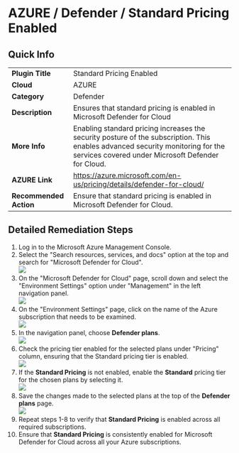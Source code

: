 # AZURE / Defender / Standard Pricing Enabled

## Quick Info

| | |
|-|--------------------------------------------------------------------------------------------------------------------------------------------------------------------------------------|
| **Plugin Title** | Standard Pricing Enabled |
| **Cloud** | AZURE |
| **Category** | Defender |
| **Description** | Ensures that standard pricing is enabled in Microsoft Defender for Cloud |
| **More Info** | Enabling standard pricing increases the security posture of the subscription. This enables advanced security monitoring for the services covered under Microsoft Defender for Cloud. |
| **AZURE Link** | https://azure.microsoft.com/en-us/pricing/details/defender-for-cloud/ |
| **Recommended Action** | Ensure that standard pricing is enabled in Microsoft Defender for Cloud. |

## Detailed Remediation Steps

1. Log in to the Microsoft Azure Management Console.
2. Select the "Search resources, services, and docs" option at the top and search for "Microsoft Defender for Cloud". </br> <img src="/resources/azure/defender/standard-pricing-enabled/step2.png"/>
3. On the "Microsoft Defender for Cloud" page, scroll down and select the "Environment Settings" option under "Management" in the left navigation panel. </br> <img src="/resources/azure/defender/standard-pricing-enabled/step3.png"/>
4. On the "Environment Settings" page, click on the name of the Azure subscription that needs to be examined. </br> <img src="/resources/azure/defender/standard-pricing-enabled/step4.png"/>
5. In the navigation panel, choose **Defender plans**. </br> <img src="/resources/azure/defender/standard-pricing-enabled/step5.png"/>
6. Check the pricing tier enabled for the selected plans under "Pricing" column, ensuring that the Standard pricing tier is enabled. </br> <img src="/resources/azure/defender/standard-pricing-enabled/step6.png"/>
7. If the **Standard Pricing** is not enabled, enable the **Standard** pricing tier for the chosen plans by selecting it. </br> <img src="/resources/azure/defender/standard-pricing-enabled/step7.png"/>
8. Save the changes made to the selected plans at the top of the **Defender plans** page. </br> <img src="/resources/azure/defender/standard-pricing-enabled/step8.png"/>
9. Repeat steps 1-8 to verify that **Standard Pricing** is enabled across all required subscriptions.
10. Ensure that **Standard Pricing** is consistently enabled for Microsoft Defender for Cloud across all your Azure subscriptions.
